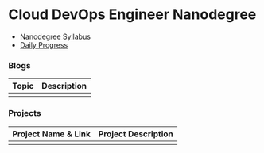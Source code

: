 # Cloud DevOps Engineer Nanodegree

- [Nanodegree Syllabus](https://www.udacity.com/course/cloud-dev-ops-nanodegree--nd9991)
- [Daily Progress](https://github.com/accakks/DevOps-Engineer-Nanodegree/blob/master/Daily-log.md)

### Blogs 
| Topic |Description |
| ------------- | ------------- |
|   |   |

### Projects

| Project Name & Link | Project Description |
| ------------- | ------------- |
|   |   |



